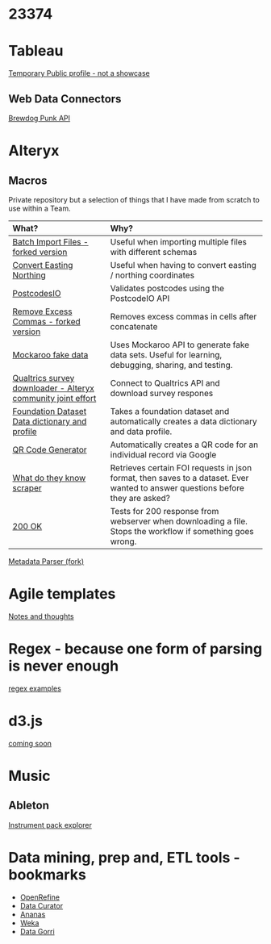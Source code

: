 # 23374

# Tableau

[Temporary Public profile - not a showcase](https://public.tableau.com/profile/withviz#!/)

## Web Data Connectors
[Brewdog Punk API](/punkapiwdc/)

# Alteryx

## Macros

Private repository but a selection of things that I have made from scratch to use within a Team.

What? | Why?
:------|:-------------
[Batch Import Files - forked version](https://github.com/withviz/AlteryxMacros/tree/master/BatchImportFiles) | Useful when importing multiple files with different schemas
[Convert Easting Northing](https://github.com/withviz/AlteryxMacros/tree/master/ConvertEastingNorthing) | Useful when having to convert easting / northing coordinates
[PostcodesIO](https://github.com/withviz/AlteryxMacros/tree/master/PostcodesIO) | Validates postcodes using the PostcodeIO API
[Remove Excess Commas - forked version](https://github.com/withviz/AlteryxMacros/tree/master/RemoveExcessCommas) | Removes excess commas in cells after concatenate
[Mockaroo fake data](#) | Uses Mockaroo API to generate fake data sets. Useful for learning, debugging, sharing, and testing.
[Qualtrics survey downloader - Alteryx community joint effort](#) | Connect to Qualtrics API and download survey respones
[Foundation Dataset Data dictionary and profile](#) | Takes a foundation dataset and automatically creates a data dictionary and data profile.
[QR Code Generator](#) | Automatically creates a QR code for an individual record via Google
[What do they know scraper](#) | Retrieves certain FOI requests in json format, then saves to a dataset. Ever wanted to answer questions before they are asked?
[200 OK](#) | Tests for 200 response from webserver when downloading a file. Stops the workflow if something goes wrong.


[Metadata Parser (fork)](https://github.com/withviz/Alteryx-Metadata-Parser)

# Agile templates
[Notes and thoughts](https://github.com/withviz/agile-templates)

# Regex - because one form of parsing is never enough

[regex examples](https://github.com/withviz/regex-examples)

# d3.js

[coming soon](/d3js/)

# Music

## Ableton

[Instrument pack explorer](/ableton/packs/)

# Data mining, prep and, ETL tools - bookmarks

- [OpenRefine](http://openrefine.org)
- [Data Curator](https://theodi.org.au/data-curator/)
- [Ananas](https://github.com/ananas-analytics/ananas-desktop)
- [Weka](https://www.cs.waikato.ac.nz/~ml/weka/)
- [Data Gorri](http://www.julianhackinger.com/software/datagorri/)
